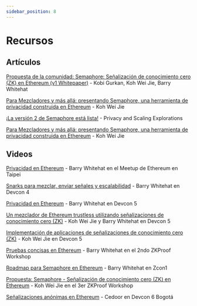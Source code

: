 ```yaml
---
sidebar_position: 8
---
```


# Recursos

## Artículos

[Propuesta de la comunidad: Semaphore: Señalización de conocimiento cero (ZK) en Ethereum (v1 Whitepaper)](https://semaphore.appliedzkp.org/whitepaper-v1.pdf) - Kobi Gurkan, Koh Wei Jie, Barry Whitehat

[Para Mezcladores y más allá: presentando Semaphore, una herramienta de privacidad construida en Ethereum](https://medium.com/coinmonks/to-mixers-and-beyond-presenting-semaphore-a-privacy-gadget-built-on-ethereum-4c8b00857c9b) - Koh Wei Jie

[¡La versión 2 de Semaphore está lista!](https://medium.com/privacy-scaling-explorations/semaphore-v2-is-live-f263e9372579) - Privacy and Scaling Explorations

[Para Mezcladores y más allá: presentando Semaphore, una herramienta de privacidad construida en Ethereum](https://medium.com/coinmonks/to-mixers-and-beyond-presenting-semaphore-a-privacy-gadget-built-on-ethereum-4c8b00857c9b) - Koh Wei Jie

## Videos

[Privacidad en Ethereum](https://www.youtube.com/watch?v=maDHYyj30kg) - Barry Whitehat en el Meetup de Ethereum en Taipei

[Snarks para mezclar, enviar señales y escalabilidad](https://www.youtube.com/watch?v=lv6iK9qezBY) - Barry Whitehat en Devcon 4

[Privacidad en Ethereum](https://www.youtube.com/watch?v=zBUo7G95wYE) - Barry Whitehat en Devcon 5

[Un mezclador de Ethereum trustless utilizando señalizaciones de conocimiento cero (ZK)](https://www.youtube.com/watch?v=GzVT16lFOHU) - Koh Wei Jie y Barry Whitehat en Devcon 5

[Implementación de aplicaciones de señalizaciones de conocimiento cero (ZK)](https://www.youtube.com/watch?v=7wd2aAN2jXI) - Koh Wei Jie en Devcon 5

[Pruebas concisas en Ethereum](https://www.youtube.com/watch?v=TtsDNneTDDY) - Barry Whitehat en el 2ndo ZKProof Workshop

[Roadmap para Semaphore en Ethereum](https://www.youtube.com/watch?v=gOub903iWFs) - Barry Whitehat en Zcon1

[Propuesta: Semaphore - Señalización de conocimiento cero (ZK) en Ethereum](https://www.youtube.com/watch?v=y5uV9eRb3-w) - Koh Wei Jie en el 3er ZKProof Workshop

[Señalizaciones anónimas en Ethereum](https://www.youtube.com/watch?v=dxAfL91Sbw4) - Cedoor en Devcon 6 Bogotá
